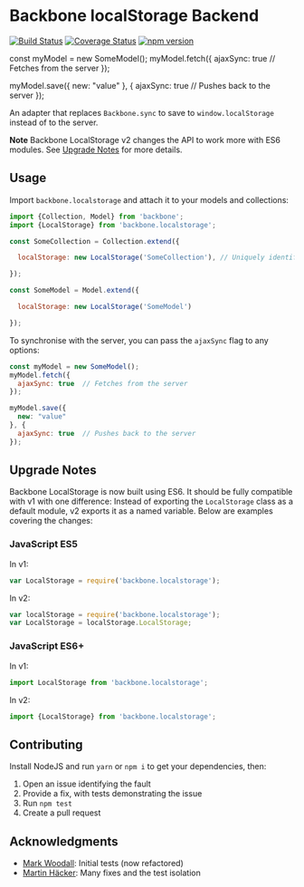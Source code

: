 # Backbone localStorage Backend

[![Build Status](https://travis-ci.org/jeromegn/Backbone.localStorage.svg?branch=master)](https://travis-ci.org/jeromegn/Backbone.localStorage)
[![Coverage Status](https://coveralls.io/repos/github/jeromegn/Backbone.localStorage/badge.svg?branch=master)](https://coveralls.io/github/jeromegn/Backbone.localStorage?branch=master)
[![npm version](https://badge.fury.io/js/backbone.localstorage.svg)](https://badge.fury.io/js/backbone.localstorage)

const myModel = new SomeModel();
myModel.fetch({
  ajaxSync: true  // Fetches from the server
});

myModel.save({
  new: "value"
}, {
  ajaxSync: true  // Pushes back to the server
});


An adapter that replaces `Backbone.sync` to save to `window.localStorage`
instead of to the server.

**Note** Backbone LocalStorage v2 changes the API to work more with ES6 modules.
See [Upgrade Notes](#upgrade-notes) for more details.

## Usage

Import `backbone.localstorage` and attach it to your models and collections:

```javascript
import {Collection, Model} from 'backbone';
import {LocalStorage} from 'backbone.localstorage';

const SomeCollection = Collection.extend({

  localStorage: new LocalStorage('SomeCollection'), // Uniquely identify this

});

const SomeModel = Model.extend({

  localStorage: new LocalStorage('SomeModel')

});
```

To synchronise with the server, you can pass the `ajaxSync` flag to any options:

```javascript
const myModel = new SomeModel();
myModel.fetch({
  ajaxSync: true  // Fetches from the server
});

myModel.save({
  new: "value"
}, {
  ajaxSync: true  // Pushes back to the server
});
```

## Upgrade Notes

Backbone LocalStorage is now built using ES6. It should be fully compatible with
v1 with one difference: Instead of exporting the `LocalStorage` class as a
default module, v2 exports it as a named variable. Below are examples covering
the changes:

### JavaScript ES5

In v1:

```javascript
var LocalStorage = require('backbone.localstorage');
```

In v2:

```javascript
var localStorage = require('backbone.localstorage');
var LocalStorage = localStorage.LocalStorage;
```

### JavaScript ES6+

In v1:

```javascript
import LocalStorage from 'backbone.localstorage';
```

In v2:

```javascript
import {LocalStorage} from 'backbone.localstorage';
```

## Contributing

Install NodeJS and run `yarn` or `npm i` to get your dependencies, then:

1. Open an issue identifying the fault
2. Provide a fix, with tests demonstrating the issue
3. Run `npm test`
4. Create a pull request


## Acknowledgments

- [Mark Woodall](https://github.com/llad): Initial tests (now refactored)
- [Martin Häcker](https://github.com/dwt): Many fixes and the test isolation
